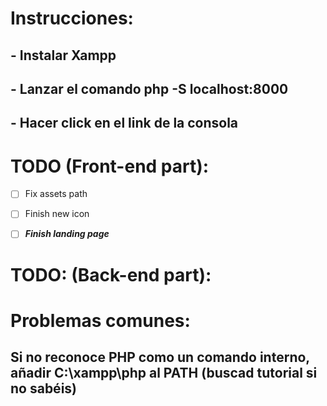 # Instrucciones:

## - Instalar Xampp
## - Lanzar el comando php -S localhost:8000 
## - Hacer click en el link de la consola


# TODO (Front-end part): 

 - [ ] Fix assets path
       
 - [ ] Finish new icon

 - [ ] ***Finish landing page***


# TODO: (Back-end part):

# Problemas comunes: 

## Si no reconoce PHP como un comando interno, añadir C:\xampp\php al PATH (buscad tutorial si no sabéis)
